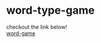 # word-type-game
checkout the link below!<br>
<a href="https://sanskarsri.github.io/word-type-game/">word-game</a>
